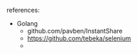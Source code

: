 references:
- Golang
    + github.com/pavben/InstantShare
    + https://github.com/tebeka/selenium
    + 